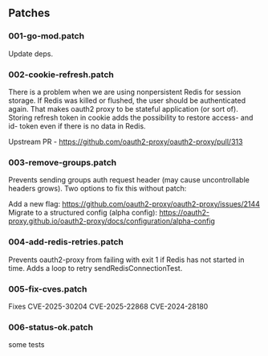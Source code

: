 ## Patches

### 001-go-mod.patch

Update deps.

### 002-cookie-refresh.patch

There is a problem when we are using nonpersistent Redis for session storage. If Redis was killed or flushed, the user should be authenticated again. That makes oauth2 proxy to be stateful application (or sort of).
Storing refresh token in cookie adds the possibility to restore access- and id- token even if there is no data in Redis.

Upstream PR - https://github.com/oauth2-proxy/oauth2-proxy/pull/313

### 003-remove-groups.patch

Prevents sending groups auth request header (may cause uncontrollable headers grows).
Two options to fix this without patch:

Add a new flag: https://github.com/oauth2-proxy/oauth2-proxy/issues/2144
Migrate to a structured config (alpha config): https://oauth2-proxy.github.io/oauth2-proxy/docs/configuration/alpha-config

### 004-add-redis-retries.patch

Prevents oauth2-proxy from failing with exit 1 if Redis has not started in time. Adds a loop to retry sendRedisConnectionTest.

### 005-fix-cves.patch

Fixes CVE-2025-30204 CVE-2025-22868 CVE-2024-28180

### 006-status-ok.patch

some tests
